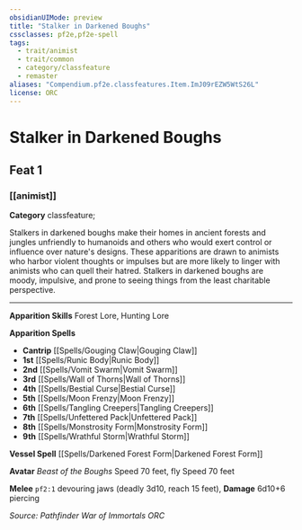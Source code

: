 ```yaml
---
obsidianUIMode: preview
title: "Stalker in Darkened Boughs"
cssclasses: pf2e,pf2e-spell
tags:
  - trait/animist
  - trait/common
  - category/classfeature
  - remaster
aliases: "Compendium.pf2e.classfeatures.Item.ImJ09rEZW5WtS26L"
license: ORC
---
```

# Stalker in Darkened Boughs
## Feat 1
### [[animist]]

**Category** classfeature; 




Stalkers in darkened boughs make their homes in ancient forests and jungles unfriendly to humanoids and others who would exert control or influence over nature's designs. These apparitions are drawn to animists who harbor violent thoughts or impulses but are more likely to linger with animists who can quell their hatred. Stalkers in darkened boughs are moody, impulsive, and prone to seeing things from the least charitable perspective.

* * *

**Apparition Skills** Forest Lore, Hunting Lore

**Apparition Spells**

*   **Cantrip** [[Spells/Gouging Claw|Gouging Claw]]
*   **1st** [[Spells/Runic Body|Runic Body]]
*   **2nd** [[Spells/Vomit Swarm|Vomit Swarm]]
*   **3rd** [[Spells/Wall of Thorns|Wall of Thorns]]
*   **4th** [[Spells/Bestial Curse|Bestial Curse]]
*   **5th** [[Spells/Moon Frenzy|Moon Frenzy]]
*   **6th** [[Spells/Tangling Creepers|Tangling Creepers]]
*   **7th** [[Spells/Unfettered Pack|Unfettered Pack]]
*   **8th** [[Spells/Monstrosity Form|Monstrosity Form]]
*   **9th** [[Spells/Wrathful Storm|Wrathful Storm]]

**Vessel Spell** [[Spells/Darkened Forest Form|Darkened Forest Form]]

**Avatar** _Beast of the Boughs_ Speed 70 feet, fly Speed 70 feet

**Melee** `pf2:1` devouring jaws (deadly 3d10, reach 15 feet), **Damage** 6d10+6 piercing

*Source: Pathfinder War of Immortals*
*ORC*